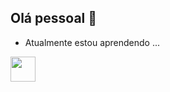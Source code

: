 ## Olá pessoal 👋

- Atualmente estou aprendendo ...
<img src="https://cdn.jsdelivr.net/gh/devicons/devicon/icons/java/java-original.svg" width="40" height="40"/>
